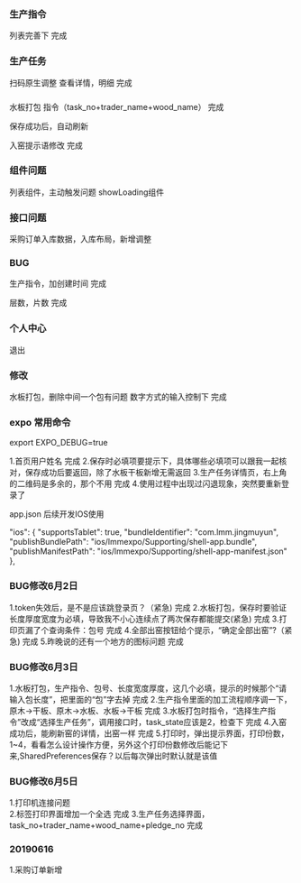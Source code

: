 ### 生产指令
列表完善下 完成

### 生产任务
扫码原生调整
查看详情，明细 完成

### 
水板打包 指令（task_no+trader_name+wood_name） 完成

保存成功后，自动刷新

入窑提示语修改 完成


### 组件问题
列表组件，主动触发问题
showLoading组件

### 接口问题
采购订单入库数据，入库布局，新增调整

### BUG
生产指令，加创建时间 完成

层数，片数  完成

### 个人中心
退出

### 修改
水板打包，删除中间一个包有问题
数字方式的输入控制下  完成

### expo 常用命令

export EXPO_DEBUG=true


1.首页用户姓名  完成
2.保存时必填项要提示下，具体哪些必填项可以跟我一起核对，保存成功后要返回，除了水板干板新增无需返回
3.生产任务详情页，右上角的二维码是多余的，那个不用  完成
4.使用过程中出现过闪退现象，突然要重新登录了

app.json 后续开发IOS使用

"ios": {
  "supportsTablet": true,
  "bundleIdentifier": "com.lmm.jingmuyun",
  "publishBundlePath": "ios/lmmexpo/Supporting/shell-app.bundle",
  "publishManifestPath": "ios/lmmexpo/Supporting/shell-app-manifest.json"
},

### BUG修改6月2日
1.token失效后，是不是应该跳登录页？（紧急) 完成
2.水板打包，保存时要验证长度厚度宽度为必填，导致我不小心连续点了两次保存都能提交(紧急)  完成
3.打印页漏了个查询条件：包号  完成
4.全部出窑按钮给个提示，“确定全部出窑”?（紧急)   完成
5.昨晚说的还有一个地方的图标问题   完成

### BUG修改6月3日

1.水板打包，生产指令、包号、长度宽度厚度，这几个必填，提示的时候那个“请输入包长度”，把里面的“包”字去掉  完成
2.生产指令里面的加工流程顺序调一下，原木->干板、原木->水板、水板->干板  完成
3.水板打包时指令，“选择生产指令”改成“选择生产任务”，调用接口时，task_state应该是2，检查下  完成
4.入窑成功后，能刷新窑的详情，出窑一样   完成
5.打印时，弹出提示界面，打印份数，1~4，看看怎么设计操作方便，另外这个打印份数修改后能记下来,SharedPreferences保存？以后每次弹出时默认就是该值    

### BUG修改6月5日

1.打印机连接问题   
2.标签打印界面增加一个全选     完成
3.生产任务选择界面，task_no+trader_name+wood_name+pledge_no    完成

### 20190616
1.采购订单新增